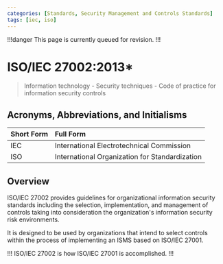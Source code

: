 ```yaml
---
categories: [Standards, Security Management and Controls Standards]
tags: [iec, iso]
---
```


!!!danger
This page is currently queued for revision.
!!!

# ISO/IEC 27002:2013*

> Information technology - Security techniques - Code of practice for information security controls

## Acronyms, Abbreviations, and Initialisms

Short Form | Full Form
:--- | :---
IEC | International Electrotechnical Commission
ISO | International Organization for Standardization

## Overview

ISO/IEC 27002 provides guidelines for organizational information security standards including the selection, implementation, and management of controls taking into consideration the organization's information security risk environments.

It is designed to be used by organizations that intend to select controls within the process of implementing an ISMS based on ISO/IEC 27001.

!!!
ISO/IEC 27002 is how ISO/IEC 27001 is accomplished.
!!!
